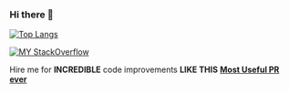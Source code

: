 ### Hi there 👋

[![Top Langs](https://github-readme-stats.vercel.app/api/top-langs/?username=ebriussenex&layout=compact&theme=dark)](https://github.com/ebriussenex?tab=repositories)

[![MY StackOverflow](https://github-readme-stackoverflow.vercel.app/?userID=10431631&layout=compact&theme=dark)](https://stackoverflow.com/users/10431631/athsoatle)


Hire me for **INCREDIBLE** code improvements **LIKE THIS**
[**Most Useful PR ever**](https://github.com/rust-lang/rust/pull/92469/commits/0d55bd11009686dba662b0f4e697183691e7b308)
